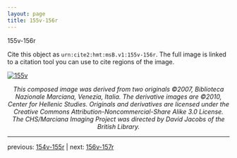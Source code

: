 ```yaml
---
layout: page
title: 155v-156r
---
```


155v-156r

Cite this object as `urn:cite2:hmt:msB.v1:155v-156r`. The full image is linked to a citation tool you can use to cite regions of the image.

[![155v](http://www.homermultitext.org/iipsrv?IIIF=/project/homer/pyramidal/deepzoom/hmt/vbbifolio/v1/vb_155v_156r.tif/full/800,/0/default.jpg)](http://www.homermultitext.org/ict2/?urn=urn:cite2:hmt:vbbifolio.v1:vb_155v_156r) 

<p style="text-align: center; font-style: italic;">This composed image was derived from two originals ©2007, Biblioteca Nazionale Marciana, Venezia, Italia. The derivative images are ©2010, Center for Hellenic Studies. Originals and derivatives are licensed under the Creative Commons Attribution-Noncommercial-Share Alike 3.0 License. The CHS/Marciana Imaging Project was directed by David Jacobs of the British Library.</p>

---

previous: [154v-155r](../154v-155r/) | next: [156v-157r](../156v-157r/)
